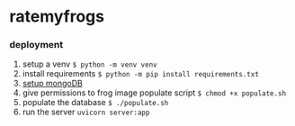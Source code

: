 # ratemyfrogs

### deployment

1. setup a venv `$ python -m venv venv`
2. install requirements `$ python -m pip install requirements.txt`
3. [setup mongoDB](https://www.mongodb.com/docs/manual/installation/)
4. give permissions to frog image populate script `$ chmod +x populate.sh`
5. populate the database `$ ./populate.sh`
6. run the server `uvicorn server:app`
